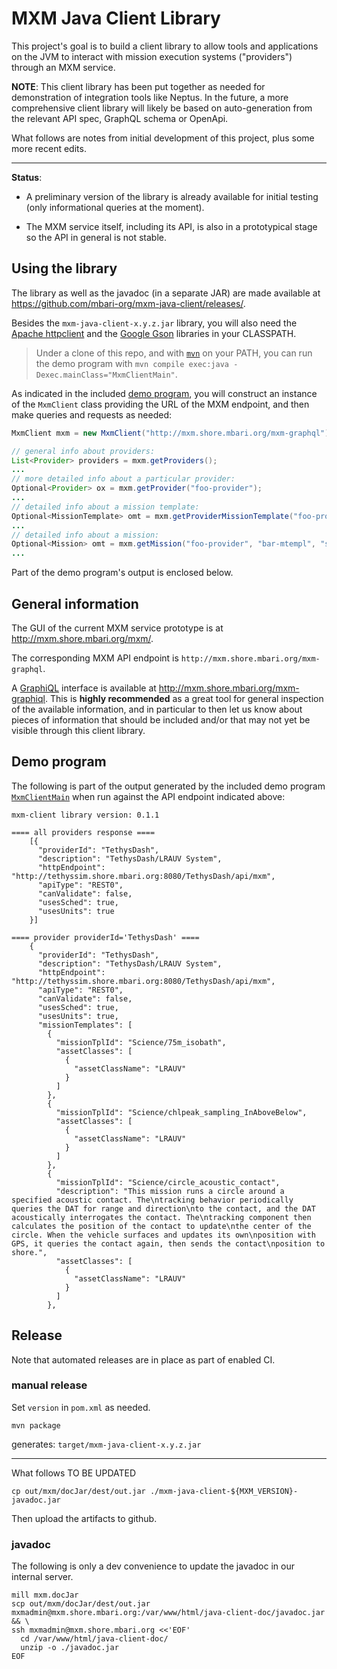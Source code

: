 # MXM Java Client Library

This project's goal is to build a client library to allow tools and
applications on the JVM to interact with mission execution systems ("providers")
through an MXM service.

**NOTE**: This client library has been put together as needed for demonstration
of integration tools like Neptus.
In the future, a more comprehensive client library will likely be based on
auto-generation from the relevant API spec, GraphQL schema or OpenApi.

What follows are notes from initial development of this project,
plus some more recent edits.

---

**Status**:

- A preliminary version of the library is already available
  for initial testing (only informational queries at the moment).

- The MXM service itself, including its API, is also in a prototypical stage
  so the API in general is not stable.

## Using the library

The library as well as the javadoc (in a separate JAR) are made available at
https://github.com/mbari-org/mxm-java-client/releases/.

Besides the `mxm-java-client-x.y.z.jar` library, you will also need the
[Apache httpclient](https://search.maven.org/artifact/org.apache.httpcomponents/httpclient)
and the
[Google Gson](https://search.maven.org/artifact/com.google.code.gson/gson)
libraries in your CLASSPATH.

> Under a clone of this repo, and with [`mvn`](https://maven.apache.org/) on your PATH,
> you can run the demo program with `mvn compile exec:java -Dexec.mainClass="MxmClientMain"`.

As indicated in the included [demo program](src/main/java/MxmClientMain.java),
you will construct an instance of the `MxmClient` class providing the URL of the MXM endpoint,
and then make queries and requests as needed:

```java
MxmClient mxm = new MxmClient("http://mxm.shore.mbari.org/mxm-graphql");

// general info about providers:
List<Provider> providers = mxm.getProviders();
...
// more detailed info about a particular provider:
Optional<Provider> ox = mxm.getProvider("foo-provider");
...
// detailed info about a mission template:
Optional<MissionTemplate> omt = mxm.getProviderMissionTemplate("foo-provider", "bar-mtempl");
...
// detailed info about a mission:
Optional<Mission> omt = mxm.getMission("foo-provider", "bar-mtempl", "some-mission");
...
```

Part of the demo program's output is enclosed below.

## General information

The GUI of the current MXM service prototype is at http://mxm.shore.mbari.org/mxm/.

The corresponding MXM API endpoint is `http://mxm.shore.mbari.org/mxm-graphql`.

A [GraphiQL](https://github.com/graphql/graphiql) interface is available
at http://mxm.shore.mbari.org/mxm-graphiql.
This is **highly recommended** as a great tool for general inspection of the
available information, and in particular to then let us know about pieces of
information that should be included and/or that may not yet be visible through
this client library.

## Demo program

The following is part of the output generated by the included demo program
[`MxmClientMain`](src/main/java/MxmClientMain.java) when run
against the API endpoint indicated above:

```
mxm-client library version: 0.1.1

==== all providers response ====
    [{
      "providerId": "TethysDash",
      "description": "TethysDash/LRAUV System",
      "httpEndpoint": "http://tethyssim.shore.mbari.org:8080/TethysDash/api/mxm",
      "apiType": "REST0",
      "canValidate": false,
      "usesSched": true,
      "usesUnits": true
    }]

==== provider providerId='TethysDash' ====
    {
      "providerId": "TethysDash",
      "description": "TethysDash/LRAUV System",
      "httpEndpoint": "http://tethyssim.shore.mbari.org:8080/TethysDash/api/mxm",
      "apiType": "REST0",
      "canValidate": false,
      "usesSched": true,
      "usesUnits": true,
      "missionTemplates": [
        {
          "missionTplId": "Science/75m_isobath",
          "assetClasses": [
            {
              "assetClassName": "LRAUV"
            }
          ]
        },
        {
          "missionTplId": "Science/chlpeak_sampling_InAboveBelow",
          "assetClasses": [
            {
              "assetClassName": "LRAUV"
            }
          ]
        },
        {
          "missionTplId": "Science/circle_acoustic_contact",
          "description": "This mission runs a circle around a specified acoustic contact. The\ntracking behavior periodically queries the DAT for range and direction\nto the contact, and the DAT acoustically interrogates the contact. The\ntracking component then calculates the position of the contact to update\nthe center of the circle. When the vehicle surfaces and updates its own\nposition with GPS, it queries the contact again, then sends the contact\nposition to shore.",
          "assetClasses": [
            {
              "assetClassName": "LRAUV"
            }
          ]
        },
```

## Release

Note that automated releases are in place as part of enabled CI.

###  manual release

Set `version` in `pom.xml` as needed.

    mvn package

generates: `target/mxm-java-client-x.y.z.jar`

---

What follows  TO BE UPDATED

    cp out/mxm/docJar/dest/out.jar ./mxm-java-client-${MXM_VERSION}-javadoc.jar 

Then upload the artifacts to github.

### javadoc

The following is only a dev convenience to update the javadoc in our internal server.

```
mill mxm.docJar
scp out/mxm/docJar/dest/out.jar mxmadmin@mxm.shore.mbari.org:/var/www/html/java-client-doc/javadoc.jar && \
ssh mxmadmin@mxm.shore.mbari.org <<'EOF'
  cd /var/www/html/java-client-doc/
  unzip -o ./javadoc.jar
EOF
```
